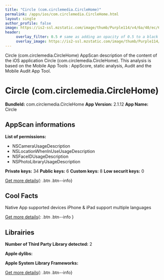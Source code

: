 ```yaml
---
title: "Circle (com.circlemedia.CircleHome)"
permalink: /apps/ios/com.circlemedia.CircleHome.html
layout: single
author_profile: false
image: https://is2-ssl.mzstatic.com/image/thumb/Purple114/v4/6a/40/ec/6a40ec0d-d6dd-d5c2-571f-16d5d2adf616/AppIcon-0-0-1x_U007emarketing-0-0-0-10-0-0-sRGB-0-0-0-GLES2_U002c0-512MB-85-220-0-0.png/512x512bb.jpg
header: 
     overlay_filter: 0.5 # same as adding an opacity of 0.5 to a black background
     overlay_image: https://is2-ssl.mzstatic.com/image/thumb/Purple114/v4/6a/40/ec/6a40ec0d-d6dd-d5c2-571f-16d5d2adf616/AppIcon-0-0-1x_U007emarketing-0-0-0-10-0-0-sRGB-0-0-0-GLES2_U002c0-512MB-85-220-0-0.png/512x512bb.jpg
---
```

Circle (com.circlemedia.CircleHome) AppScan description of the content of the iOS application Circle (com.circlemedia.CircleHome). This analysis is based on the Mobile App Tools : AppScore, static analysis, Audit and the Mobile Audit App Tool.

# Circle (com.circlemedia.CircleHome)

**BundleId:** com.circlemedia.CircleHome
**App Version:** 2.1.12
**App Name:** Circle


## AppScan informations 

**List of permissions:** 
- NSCameraUsageDescription
- NSLocationWhenInUseUsageDescription
- NSFaceIDUsageDescription
- NSPhotoLibraryUsageDescription
  
  
**Private keys:** 34
**Public keys:** 6
**Custom keys:** 8
**Low securit keys:** 0
  
[Get more details](/pricing.html){: .btn .btn--info}

## Cool Facts

Native App
supported devices iPhone & iPad
support multiple languages
  
[Get more details](/pricing.html){: .btn .btn--info }

## Librairies 
**Number of Third Party Library detected:** 2


**Apple dylibs:**


**Apple System Library Frameworks:**


  
[Get more details](/pricing.html){: .btn .btn--info}

